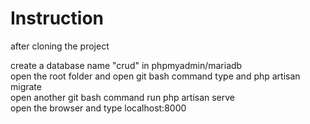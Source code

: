 # Instruction
after cloning the project 

create a database name "crud" in phpmyadmin/mariadb <br>
open the root folder and open git bash command type and php artisan migrate <br>
open another git bash command run php artisan serve <br>
open the browser and type localhost:8000 <br>
